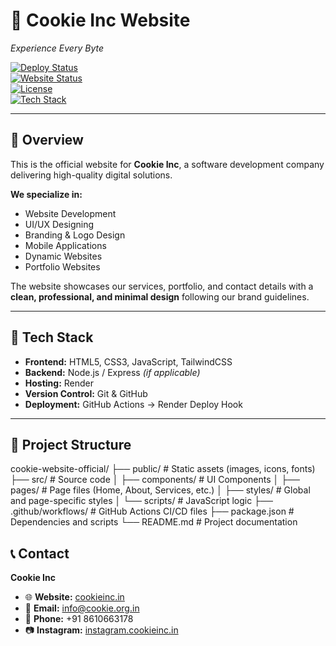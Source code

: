 # 🍪 Cookie Inc Website  
_Experience Every Byte_  

[![Deploy Status](https://img.shields.io/github/actions/workflow/status/<your-username>/<repo-name>/deploy.yml?branch=main&label=Deploy)](https://cookieinc.in)  
[![Website Status](https://img.shields.io/website?url=https%3A%2F%2Fcookieinc.in)](https://cookieinc.in)  
[![License](https://img.shields.io/badge/License-MIT-green.svg)](LICENSE)  
[![Tech Stack](https://img.shields.io/badge/Tech%20Stack-HTML%2C%20CSS%2C%20JS%2C%20Tailwind-blue)](#-tech-stack)  

---

## 📌 Overview  
This is the official website for **Cookie Inc**, a software development company delivering high-quality digital solutions.  

**We specialize in:**  
- Website Development  
- UI/UX Designing  
- Branding & Logo Design  
- Mobile Applications  
- Dynamic Websites  
- Portfolio Websites  

The website showcases our services, portfolio, and contact details with a **clean, professional, and minimal design** following our brand guidelines.  

---

## 🚀 Tech Stack  
- **Frontend:** HTML5, CSS3, JavaScript, TailwindCSS  
- **Backend:** Node.js / Express *(if applicable)*  
- **Hosting:** Render  
- **Version Control:** Git & GitHub  
- **Deployment:** GitHub Actions → Render Deploy Hook  

---

## 📂 Project Structure  
cookie-website-official/
├── public/ # Static assets (images, icons, fonts)
├── src/ # Source code
│ ├── components/ # UI Components
│ ├── pages/ # Page files (Home, About, Services, etc.)
│ ├── styles/ # Global and page-specific styles
│ └── scripts/ # JavaScript logic
├── .github/workflows/ # GitHub Actions CI/CD files
├── package.json # Dependencies and scripts
└── README.md # Project documentation


## 📞 Contact  
**Cookie Inc**  

- 🌐 **Website:** [cookieinc.in](https://cookieinc.in)  
- 📧 **Email:** [info@cookie.org.in](mailto:info@cookie.org.in)  
- 📱 **Phone:** +91 8610663178  
- 📷 **Instagram:** [instagram.cookieinc.in](https://instagram.cookieinc.in)  

